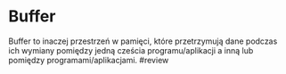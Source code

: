 # Buffer
Buffer to inaczej przestrzeń w pamięci, które przetrzymują dane podczas ich wymiany pomiędzy jedną cześcia programu/aplikacji a inną lub pomiędzy programami/aplikacjami.  #review